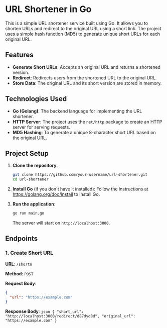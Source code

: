 # URL Shortener in Go

This is a simple URL shortener service built using Go. It allows you to shorten URLs and redirect to the original URL using a short link. The project uses a simple hash function (MD5) to generate unique short URLs for each original URL.

## Features

- **Generate Short URLs**: Accepts an original URL and returns a shortened version.
- **Redirect**: Redirects users from the shortened URL to the original URL.
- **Store Data**: The original URL and its short version are stored in memory.

## Technologies Used

- **Go (Golang)**: The backend language for implementing the URL shortener.
- **HTTP Server**: The project uses the `net/http` package to create an HTTP server for serving requests.
- **MD5 Hashing**: To generate a unique 8-character short URL based on the original URL.

## Project Setup

1. **Clone the repository**:
    ```bash
    git clone https://github.com/your-username/url-shortener.git
    cd url-shortener
    ```

2. **Install Go** (if you don't have it installed):
    Follow the instructions at https://golang.org/doc/install to install Go.

3. **Run the application**:
    ```bash
    go run main.go
    ```
    The server will start on `http://localhost:3000`.

## Endpoints

### 1. Create Short URL

**URL**: `/shortn`

**Method**: `POST`

**Request Body**:
```json
{
  "url": "https://example.com"
}
 ```
 **Response Body**:
    ```json
    {
      "short_url": "http://localhost:3000/redirect/d87dyd8d",
      "original_url": "https://example.com"
    }
    ```

